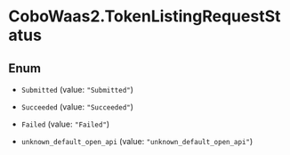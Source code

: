 # CoboWaas2.TokenListingRequestStatus

## Enum


* `Submitted` (value: `"Submitted"`)

* `Succeeded` (value: `"Succeeded"`)

* `Failed` (value: `"Failed"`)

* `unknown_default_open_api` (value: `"unknown_default_open_api"`)


